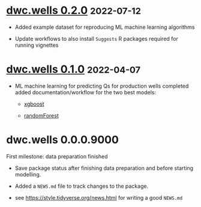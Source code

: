 # [dwc.wells 0.2.0](https://github.com/KWB-R/dwc.wells/releases/tag/v0.2.0) <small>2022-07-12</small>

* Added example dataset for reproducing ML machine learning algorithms

* Update workflows to also install `Suggests` R packages required for running 
vignettes

# [dwc.wells 0.1.0](https://github.com/KWB-R/dwc.wells/releases/tag/v0.1.0) <small>2022-04-07</small>

* ML machine learning for predicting Qs for production wells completed added 
documentation/workflow for the two best models:

  - [xgboost](../articles/prediction_xgboost.html)
  
  - [randomForest](../articles/prediction_random-forest.html)


# dwc.wells 0.0.0.9000

First milestone: data preparation finished 

* Save package status after finishing data preparation and before starting modelling.

* Added a `NEWS.md` file to track changes to the package.

* see https://style.tidyverse.org/news.html for writing a good `NEWS.md`


